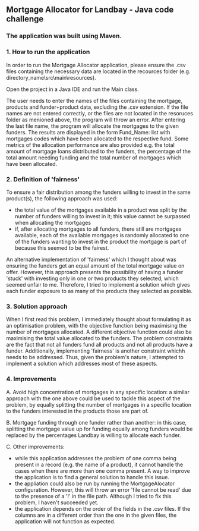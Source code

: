 ## Mortgage Allocator for Landbay - Java code challenge

### The application was built using Maven.

### 1. How to run the application

In order to run the Mortgage Allocator application, please ensure the .csv files containing the necessary data are located in the recources folder (e.g. directory_name\src\main\resources). 

Open the project in a Java IDE and run the Main class. 

The user needs to enter the names of the files containing the mortgage, products and funder+product data, excluding the .csv extension. If the file names are not entered correctly, or the files are not located in the resoruces folder as menioned above, the program will throw an error. After entering the last file name, the program will allocate the mortgages to the given funders. The results are displayed in the form Fund_Name: list with mortgages codes which have been allocated to the respective fund. Some metrics of the allocation performance are also provided e.g. the total amount of mortgage loans distributed to the funders, the percentage of the total amount needing funding and the total number of mortgages which have been allocated. 

### 2. Definition of 'fairness'

To ensure a fair distribution among the funders willing to invest in the same product(s), the following approach was used:
- the total value of the mortgages available in a product was split by the number of funders willing to invest in it; this value cannot be surpassed when allocating the mortgages
- if, after allocating mortgages to all funders, there still are mortgages available, each of the available mortgages is randomly allocated to one of the funders wanting to invest in the product the mortgage is part of because this seemed to be the fairest. 

An alternative implementation of 'fairness' which I thought about was ensuring the funders get an equal amount of the total mortgage value on offer. However, this approach presents the possibility of having a funder 'stuck' with investing only in one or two products they selected, which seemed unfair to me. Therefore, I tried to implement a solution which gives each funder exposure to as many of the products they selected as possible. 

### 3. Solution approach

When I first read this problem, I immediately thought about formulating it as an optimisation problem, with the objective function being maximising the number of mortgages allocated. A different objective function could also be maximising the total value allocated to the funders. The problem constraints are the fact that not all funders fund all products and not all products have a funder. Additionally, implementing 'fairness' is another constraint whichh needs to be addressed. Thus, given the problem's nature, I attempted to implement a solution which addresses most of these aspects. 

### 4. Improvements 

A. Avoid high concentration of mortgages in any specific location: a similar approach with the one above could be used to tackle this aspect of the problem, by equally splitting the number of mortgages in a specific location to the funders interested in the products those are part of. 

B. Mortgage funding through one funder rather than another: in this case, splitting the mortgage value up for funding equally among funders would be replaced by the percentages Landbay is willing to allocate each funder. 

C. Other improvements: 
- while this application addresses the problem of one comma being present in a record (e.g. the name of a product), it cannot handle the cases when there are more than one comma present. A way to improve the application is to find a general solution to handle this issue. 
- the appliation could also be run by running the MortgageAlocator configuration. However, this will throw an error 'file cannot be read' due to the presence of a '!' in the file path. Although I tried to fix this problem, I haven't succeeded yet. 
- the application depends on the order of the fields in the .csv files. If the columns are in a different order than the one in the given files, the application will not function as expected. 
